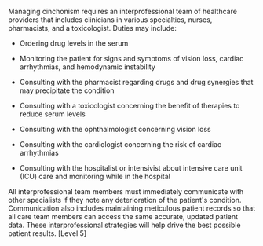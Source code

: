 Managing cinchonism requires an interprofessional team of healthcare providers that includes clinicians in various specialties, nurses, pharmacists, and a toxicologist. Duties may include:

- Ordering drug levels in the serum

- Monitoring the patient for signs and symptoms of vision loss, cardiac arrhythmias, and hemodynamic instability

- Consulting with the pharmacist regarding drugs and drug synergies that may precipitate the condition

- Consulting with a toxicologist concerning the benefit of therapies to reduce serum levels

- Consulting with the ophthalmologist concerning vision loss

- Consulting with the cardiologist concerning the risk of cardiac arrhythmias

- Consulting with the hospitalist or intensivist about intensive care unit (ICU) care and monitoring while in the hospital

All interprofessional team members must immediately communicate with other specialists if they note any deterioration of the patient's condition. Communication also includes maintaining meticulous patient records so that all care team members can access the same accurate, updated patient data. These interprofessional strategies will help drive the best possible patient results. [Level 5]